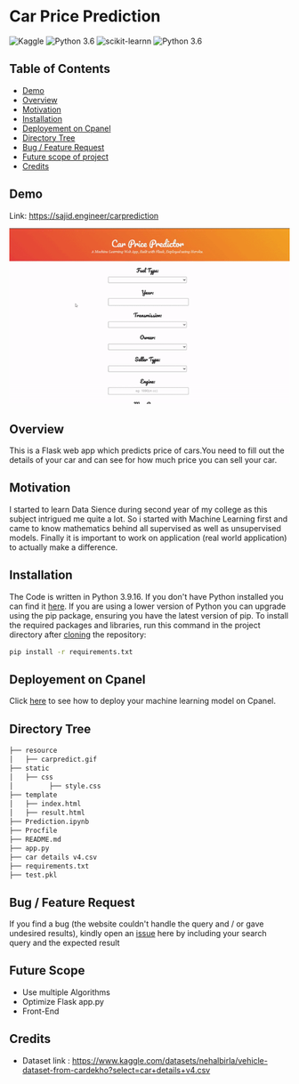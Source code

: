 
# Car Price Prediction
![Kaggle](https://img.shields.io/badge/Dataset-Kaggle-blue.svg) ![Python 3.6](https://img.shields.io/badge/Python-3.8.16-blueviolet.svg) ![scikit-learnn](https://img.shields.io/badge/Library-Scikit_Learn-orange.svg) ![Python 3.6](https://img.shields.io/badge/Flask-2.2.3-lightgrey.svg)


## Table of Contents

 - [Demo](#demo)
 - [Overview](#overview)
 - [Motivation](#motivation)
 - [Installation](#installation)
 - [Deployement on Cpanel](#deployement-on-cpanel)
 - [Directory Tree](#directory-tree)
 - [Bug / Feature Request](#bug--feature-request)
 - [Future scope of project](#future-scope)
 - [Credits](#credits)

## Demo
Link: https://sajid.engineer/carprediction

![GIF](resource/carpredict.gif)

## Overview

This is a Flask web app which predicts price of cars.You need to fill out the details of your car and can see for how much price you can sell your car.
## Motivation

I started to learn Data Sience during second year of my college as this subject intrigued me quite a lot. So i started with Machine Learning first and came to know mathematics behind all supervised as well as unsupervised models. Finally it is important to work on application (real world application) to actually make a difference.
## Installation

The Code is written in Python 3.9.16. If you don't have Python installed you can find it [here](https://www.python.org/downloads/). If you are using a lower version of Python you can upgrade using the pip package, ensuring you have the latest version of pip. To install the required packages and libraries, run this command in the project directory after [cloning](https://www.howtogeek.com/451360/how-to-clone-a-github-repository/) the repository:

```bash
pip install -r requirements.txt
```
## Deployement on Cpanel
Click [here](https://docs.cpanel.net/knowledge-base/web-services/guide-to-git-how-to-set-up-deployment/) to see how to deploy your machine learning model on Cpanel.

## Directory Tree

```
├── resource 
│   ├── carpredict.gif
├── static 
│   ├── css
│         ├── style.css
├── template
│   ├── index.html
│   ├── result.html
├── Prediction.ipynb
├── Procfile
├── README.md
├── app.py
├── car details v4.csv
├── requirements.txt
├── test.pkl
```

## Bug / Feature Request

If you find a bug (the website couldn't handle the query and / or gave undesired results), kindly open an [issue](https://github.com/Sajid030/car_price_prediction/issues) here by including your search query and the expected result

## Future Scope

- Use multiple Algorithms
- Optimize Flask app.py
- Front-End 

## Credits
- Dataset link : https://www.kaggle.com/datasets/nehalbirla/vehicle-dataset-from-cardekho?select=car+details+v4.csv
